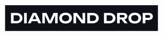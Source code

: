![Logo](https://raw.githubusercontent.com/Radomir-Aksenenko/DiamondDrop/refs/heads/master/Logo.png?token=GHSAT0AAAAAADEZU5OSEF3DALKGK7ZIQU222EQX6FA)


